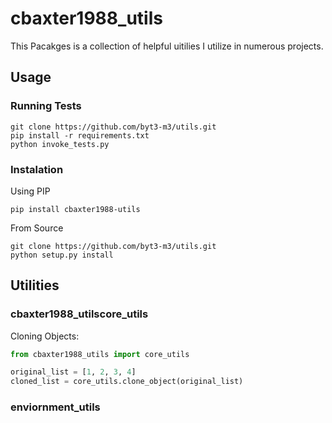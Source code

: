 # cbaxter1988_utils

This Pacakges is a collection of helpful uitilies I utilize in numerous projects. 

## Usage

### Running Tests 
```text
git clone https://github.com/byt3-m3/utils.git
pip install -r requirements.txt 
python invoke_tests.py
```

### Instalation 
Using PIP
```text
pip install cbaxter1988-utils 
```

From Source
```text
git clone https://github.com/byt3-m3/utils.git 
python setup.py install 
```


## Utilities 

### cbaxter1988_utilscore_utils
Cloning Objects:
```python
from cbaxter1988_utils import core_utils

original_list = [1, 2, 3, 4]
cloned_list = core_utils.clone_object(original_list)

```


### enviornment_utils
